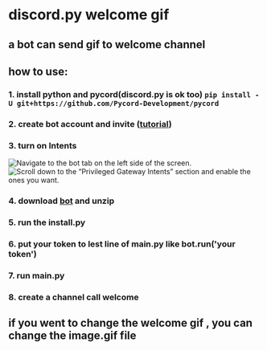# discord.py welcome gif
## a bot can send gif to welcome channel
## how to use:
### 1. install python and pycord(discord.py is ok too) `pip install -U git+https://github.com/Pycord-Development/pycord`
### 2. create bot account and invite ([tutorial](https://discordpy.readthedocs.io/en/stable/discord.html))
### 3. turn on Intents 
![Navigate to the bot tab on the left side of the screen.](https://discordpy.readthedocs.io/en/stable/_images/discord_bot_tab.png) ![Scroll down to the “Privileged Gateway Intents” section and enable the ones you want.](https://discordpy.readthedocs.io/en/stable/_images/discord_privileged_intents.png)
### 4. download [bot](https://github.com/cutebear0123/discord.py_welcome_gif/archive/refs/heads/main.zip) and unzip
### 5. run the install.py
### 6. put your token to lest line of main.py like bot.run('your token')
### 7. run main.py
### 8. create a channel call welcome
## if you went to change the welcome gif , you can change the image.gif file
